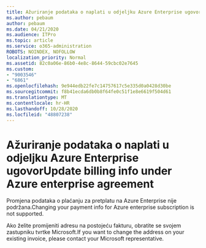 ```yaml
---
title: Ažuriranje podataka o naplati u odjeljku Azure Enterprise ugovor
ms.author: pebaum
author: pebaum
ms.date: 04/21/2020
ms.audience: ITPro
ms.topic: article
ms.service: o365-administration
ROBOTS: NOINDEX, NOFOLLOW
localization_priority: Normal
ms.assetid: 82c0a06e-86b0-4e8c-8644-59cbc02e7645
ms.custom:
- "9003546"
- "6861"
ms.openlocfilehash: 9e944edb22fe7c14757617c5e335d0a0428d30be
ms.sourcegitcommit: f8b41ecda6db0b8f64fe0c51f1e8e6619f504d61
ms.translationtype: MT
ms.contentlocale: hr-HR
ms.lasthandoff: 10/28/2020
ms.locfileid: "48807238"
---
```

# <a name="update-billing-info-under-azure-enterprise-agreement"></a><span data-ttu-id="4e53b-102">Ažuriranje podataka o naplati u odjeljku Azure Enterprise ugovor</span><span class="sxs-lookup"><span data-stu-id="4e53b-102">Update billing info under Azure enterprise agreement</span></span>

<span data-ttu-id="4e53b-103">Promjena podataka o plaćanju za pretplatu na Azure Enterprise nije podržana.</span><span class="sxs-lookup"><span data-stu-id="4e53b-103">Changing your payment info for Azure enterprise subscription is not supported.</span></span>

<span data-ttu-id="4e53b-104">Ako želite promijeniti adresu na postojeću fakturu, obratite se svojem zastupniku tvrtke Microsoft.</span><span class="sxs-lookup"><span data-stu-id="4e53b-104">If you want to change the address on your existing invoice, please contact your Microsoft representative.</span></span>
